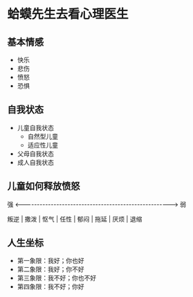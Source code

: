 # 蛤蟆先生去看心理医生

## 基本情感

- 快乐
- 悲伤
- 愤怒
- 恐惧

## 自我状态

- 儿童自我状态
  - 自然型儿童
  - 适应性儿童
- 父母自我状态
- 成人自我状态

## 儿童如何释放愤怒

强 <-----------------------------------------------------> 弱

叛逆 | 撒泼 | 怄气 | 任性 | 郁闷 | 拖延 | 厌烦 | 退缩

## 人生坐标

- 第一象限：我好；你也好
- 第二象限：我好；你不好
- 第三象限：我不好；你也不好
- 第四象限：我不好；你好

